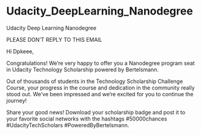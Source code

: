 # Udacity_DeepLearning_Nanodegree
Udacity Deep Learning Nanodegree

PLEASE DON’T REPLY TO THIS EMAIL

Hi Dpkeee,

Congratulations! We’re very happy to offer you a Nanodegree program seat in Udacity Technology Scholarship powered by Bertelsmann.

Out of thousands of students in the Technology Scholarship Challenge Course, your progress in the course and dedication in the community really stood out. We’ve been impressed and we’re excited for you to continue the journey!

Share your good news!
Download your scholarship badge and post it to your favorite social networks with the hashtags #‍50‍00‍0cha‍nces #UdacityTechScholars #PoweredByBertelsmann.
